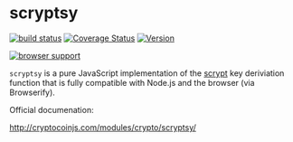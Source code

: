 scryptsy
========

[![build status](https://secure.travis-ci.org/cryptocoinjs/scryptsy.png)](http://travis-ci.org/cryptocoinjs/scryptsy)
[![Coverage Status](https://img.shields.io/coveralls/cryptocoinjs/scryptsy.svg)](https://coveralls.io/r/cryptocoinjs/scryptsy)
[![Version](http://img.shields.io/npm/v/scryptsy.svg)](https://www.npmjs.org/package/scryptsy)

[![browser support](https://ci.testling.com/cryptocoinjs/scryptsy.png)](https://ci.testling.com/cryptocoinjs/scryptsy)

`scryptsy` is a pure JavaScript implementation of the [scrypt][wiki] key deriviation function that is fully compatible with Node.js and the browser (via Browserify). 

Official documenation:

http://cryptocoinjs.com/modules/crypto/scryptsy/

[wiki]: http://en.wikipedia.org/wiki/Scrypt
